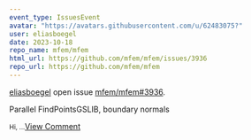 ```yaml
---
event_type: IssuesEvent
avatar: "https://avatars.githubusercontent.com/u/62483075?"
user: eliasboegel
date: 2023-10-18
repo_name: mfem/mfem
html_url: https://github.com/mfem/mfem/issues/3936
repo_url: https://github.com/mfem/mfem
---
```


<a href='https://github.com/eliasboegel' target='_blank'>eliasboegel</a> open issue <a href='https://github.com/mfem/mfem/issues/3936' target='_blank'>mfem/mfem#3936</a>.

<p>Parallel FindPointsGSLIB, boundary normals</p><small>Hi,...</small><a href='https://github.com/mfem/mfem/issues/3936' target='_blank'>View Comment</a>